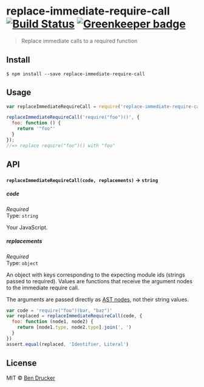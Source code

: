 # replace-immediate-require-call [![Build Status](https://travis-ci.org/bendrucker/replace-immediate-require-call.svg?branch=master)](https://travis-ci.org/bendrucker/replace-immediate-require-call) [![Greenkeeper badge](https://badges.greenkeeper.io/bendrucker/replace-immediate-require-call.svg)](https://greenkeeper.io/)

> Replace immediate calls to a required function


## Install

```
$ npm install --save replace-immediate-require-call
```


## Usage

```js
var replaceImmediateRequireCall = require('replace-immediate-require-call');

replaceImmediateRequireCall('require("foo")()', {
  foo: function () {
    return '"foo"'
  }
});
//=> replace require("foo")() with "foo"
```

## API

#### `replaceImmediateRequireCall(code, replacements)` -> `string`

##### code

*Required*  
Type: `string`

Your JavaScript.

##### replacements

*Required*  
Type: `object`

An object with keys corresponding to the expecting module ids (strings passed to required). Values are functions that receive the argument nodes to the immediate require call.

The arguments are passed directly as [AST nodes](https://developer.mozilla.org/en-US/docs/Mozilla/Projects/SpiderMonkey/Parser_API), not their string values.


```js
var code = 'require("foo")(bar, "baz")'
var replaced = replaceImmediateRequireCall(code, {
  foo: function (node1, node2) {
    return [node1.type, node2.type].join(', ')
  }
})
assert.equal(replaced, 'Identifier, Literal')
```

## License

MIT © [Ben Drucker](http://bendrucker.me)
